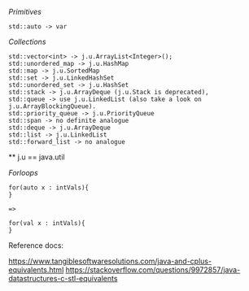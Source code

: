 *Primitives*

    std::auto -> var

*Collections*

    std::vector<int> -> j.u.ArrayList<Integer>();
    std::unordered_map -> j.u.HashMap
    std::map -> j.u.SortedMap
    std::set -> j.u.LinkedHashSet
    std::unordered_set -> j.u.HashSet
    std::stack -> j.u.ArrayDeque (j.u.Stack is deprecated),
    std::queue -> use j.u.LinkedList (also take a look on j.u.ArrayBlockingQueue).
    std::priority_queue -> j.u.PriorityQueue
    std::span -> no definite analogue
    std::deque -> j.u.ArrayDeque
    std::list -> j.u.LinkedList
    std::forward_list -> no analogue

** j.u == java.util


*Forloops*

    for(auto x : intVals){
    }
      
    =>
    
    for(val x : intVals){
    }
    

Reference docs:

https://www.tangiblesoftwaresolutions.com/java-and-cplus-equivalents.html
https://stackoverflow.com/questions/9972857/java-datastructures-c-stl-equivalents
